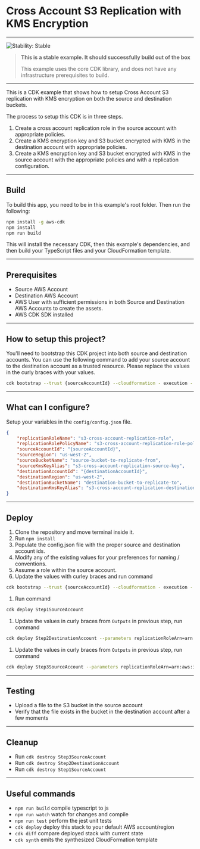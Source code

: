 # Cross Account S3 Replication with KMS Encryption
<!--BEGIN STABILITY BANNER-->
---

![Stability: Stable](https://img.shields.io/badge/stability-Stable-success.svg?style=for-the-badge)

> **This is a stable example. It should successfully build out of the box**
>
> This example uses the core CDK library, and does not have any infrastructure prerequisites to build.

---
<!--END STABILITY BANNER-->

This is a CDK example that shows how to setup Cross Account S3 replication with KMS encryption on both the source and destination buckets.

The process to setup this CDK is in three steps.
1) Create a cross account replication role in the source account with appropriate policies.
2) Create a KMS encryption key and S3 bucket encrypted with KMS in the destination account with appropriate policies.
3) Create a KMS encryption key and S3 bucket encrypted with KMS in the source account with the appropriate policies and with a replication configuration.


---
## Build
To build this app, you need to be in this example's root folder. Then run the following:
```bash
npm install -g aws-cdk
npm install
npm run build
```
This will install the necessary CDK, then this example's dependencies, and then build your TypeScript files and your CloudFormation template.

---
## Prerequisites
* Source AWS Account
* Destination AWS Account
* AWS User with sufficient permissions in both Source and Destination AWS Accounts to create the assets.
* AWS CDK SDK installed

---
## How to setup this project?
You'll need to bootstrap this CDK project into both source and destination accounts.
You can use the following command to add your source account to the destination account as a trusted resource.
Please replace the values in the curly braces with your values.

```bash
cdk bootstrap --trust {sourceAccountId} --cloudformation - execution - policies arn:aws:iam::aws:policy/AdministratorAccess aws://{destinationAccountId}}/{destinationRegion}
```

---
## What can I configure?
Setup your variables in the `config/config.json` file.

```json
{
    "replicationRoleName": "s3-cross-account-replication-role",
    "replicationRolePolicyName": "s3-cross-account-replication-role-policy",
    "sourceAccountId": "{sourceAccountId}",
    "sourceRegion": "us-west-2",
    "sourceBucketName": "source-bucket-to-replicate-from",
    "sourceKmsKeyAlias": "s3-cross-account-replication-source-key",
    "destinationAccountId": "{destinationAccountId}",
    "destinationRegion": "us-west-2",
    "destinationBucketName": "destination-bucket-to-replicate-to",
    "destinationKmsKeyAlias": "s3-cross-account-replication-destination-key"
}
```

---
## Deploy
1. Clone the repository and move terminal inside it.
1. Run `npm install`
1. Populate the config.json file with the proper source and destination account ids.
1. Modify any of the existing values for your preferences for naming / conventions.
1. Assume a role within the source account.
1. Update the values with curley braces and run command
  ```bash
  cdk bootstrap --trust {sourceAccountId} --cloudformation - execution - policies arn:aws:iam::aws:policy/AdministratorAccess aws://{destinationAccountId}}/{destinationRegion}
  ```
1. Run command
  ```bash
  cdk deploy Step1SourceAccount
  ```
1. Update the values in curly braces from `Outputs` in previous step, run command
  ```bash
  cdk deploy Step2DestinationAccount --parameters replicationRoleArn=arn:aws:iam::{sourceAccountId}:role/s3-cross-account-replication-role
  ```
1. Update the values in curly braces from `Outputs` in previous step, run command
  ```bash
  cdk deploy Step3SourceAccount --parameters replicationRoleArn=arn:aws:iam::{sourceAccountId}:role/s3-cross-account-replication-role --parameters destinationKmsKeyArn=arn:aws:kms:us-west-2:{destinationAccountId}:key/{kmsKeyInDestination} --parameters destinationS3BucketArn=arn:aws:s3:::destination-bucket-to-replicate-to
  ```

---
## Testing
* Upload a file to the S3 bucket in the source account
* Verify that the file exists in the bucket in the destination account after a few moments


---
## Cleanup
* Run `cdk destroy Step3SourceAccount`
* Run `cdk destroy Step2DestinationAccount`
* Run `cdk destroy Step1SourceAccount`


---
## Useful commands
* `npm run build`   compile typescript to js
* `npm run watch`   watch for changes and compile
* `npm run test`    perform the jest unit tests
* `cdk deploy`      deploy this stack to your default AWS account/region
* `cdk diff`        compare deployed stack with current state
* `cdk synth`       emits the synthesized CloudFormation template
